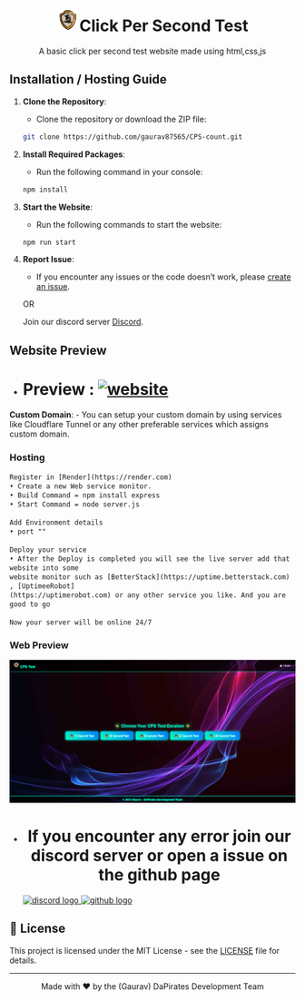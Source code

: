 <h1 align="center"><img src="src/Public/Assets/logo.png" alt="DaPirates Logo" width="40">Click Per Second Test</h1>

<p align="center">A basic click per second test website made using html,css,js</p>

## Installation / Hosting Guide

1. **Clone the Repository**:
    - Clone the repository or download the ZIP file:
    ```sh
    git clone https://github.com/gaurav87565/CPS-count.git
    ```

2. **Install Required Packages**:
    - Run the following command in your console:
    ```sh
    npm install
    ```

3. **Start the Website**:
    - Run the following commands to start the website:
    ```sh
    npm run start
    ```

4. **Report Issue**:
    - If you encounter any issues or the code doesn’t work, please [create an issue](https://github.com/gaurav87565/CPS-count/issues).
    
    OR

    Join our discord server [Discord](https://discord.gg/gMq7uwHSjY).

## Website Preview

- <h1>Preview : <a href="" target="_blank">
    <img src="https://img.shields.io/static/v1?message=Website&label=&color=ffffff&labelColor=000000&style=for-the-badge" height="25" alt="website"  />
  </a></h1>

**Custom Domain**:
    - You can setup your custom domain by using services like Cloudflare Tunnel or any other preferable services which assigns custom domain.

### Hosting 
    Register in [Render](https://render.com) 
    • Create a new Web service monitor.
    • Build Command = npm install express
    • Start Command = node server.js

    Add Environment details 
    • port ""

    Deploy your service
    • After the Deploy is completed you will see the live server add that website into some 
    website monitor such as [BetterStack](https://uptime.betterstack.com) , [UptimeeRobot]
    (https://uptimerobot.com) or any other service you like. And you are good to go

    Now your server will be online 24/7 

### Web Preview

![Website Preview](/Images/image1.png)

- <h1 align="center">If you encounter any error join our discord server or open a issue on the github page</h1>
      
    <div align="left">
  <a href="https://discord.gg/gMq7uwHSjY" target="_blank">
    <img src="https://img.shields.io/static/v1?message=Discord&logo=discord&label=&color=7289DA&logoColor=white&labelColor=&style=for-the-badge" height="35" alt="discord logo"  />
  </a>
  <a href="https://github.com/gaurav87565/CPS-count/issues" target="_blank">
    <img src="https://img.shields.io/static/v1?message=Github&logo=github&label=&color=000000&logoColor=white&labelColor=&style=for-the-badge" height="35" alt="github logo"  />
  </a>
  
</div>

## 📝 License

This project is licensed under the MIT License - see the [LICENSE](LICENSE) file for details.

---

<div align="center">
  Made with ❤️ by the (Gaurav) DaPirates Development Team
</div>
